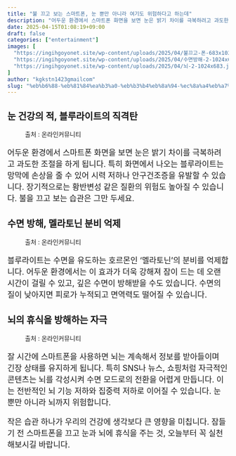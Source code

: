```yaml
---
title: "불 끄고 보는 스마트폰, 눈 뿐만 아니라 여기도 위험하다고 하는데"
description: "어두운 환경에서 스마트폰 화면을 보면 눈은 밝기 차이를 극복하려고 과도한 조절을 하게 됩니다. 특히 화면에서 나오는 블루라이트는 망막에 손상을 줄 수 있어 시력 저하나 안구건조증을 유발할 수 있습니다. 장기적으로는 황반변성 같은 질환의 위험도 높아질 수 있습니다. 불을"
date: 2025-04-15T01:08:19+09:00
draft: false
categories: ["entertainment"]
images: [
  "https://ingihgoyonet.site/wp-content/uploads/2025/04/불끄고-폰-683x1024.jpg"
  "https://ingihgoyonet.site/wp-content/uploads/2025/04/수면방해-2-1024x683.jpg"
  "https://ingihgoyonet.site/wp-content/uploads/2025/04/뇌-2-1024x683.jpg"
]
author: "kgkstn1423gmailcom"
slug: "%eb%b6%88-%eb%81%84%ea%b3%a0-%eb%b3%b4%eb%8a%94-%ec%8a%a4%eb%a7%88%ed%8a%b8%ed%8f%b0-%eb%88%88-%eb%bf%90%eb%a7%8c-%ec%95%84%eb%8b%88%eb%9d%bc-%ec%97%ac%ea%b8%b0%eb%8f%84-%ec%9c%84%ed%97%98%ed%95%98"
---
```


<h2 >눈 건강의 적, 블루라이트의 직격탄</h2> <figure ><img src="https://ingihgoyonet.site/wp-content/uploads/2025/04/불끄고-폰-683x1024.jpg" alt="" style="aspect-ratio:16/9;object-fit:cover"/><figcaption >출처 : 온라인커뮤니티</figcaption></figure> <p style="font-size:18px">어두운 환경에서 스마트폰 화면을 보면 눈은 밝기 차이를 극복하려고 과도한 조절을 하게 됩니다. 특히 화면에서 나오는 블루라이트는 망막에 손상을 줄 수 있어 시력 저하나 안구건조증을 유발할 수 있습니다. 장기적으로는 황반변성 같은 질환의 위험도 높아질 수 있습니다. 불을 끄고 보는 습관은 그만 두세요.</p> <h2 >수면 방해, 멜라토닌 분비 억제</h2> <figure ><img src="https://ingihgoyonet.site/wp-content/uploads/2025/04/수면방해-2-1024x683.jpg" alt="" style="aspect-ratio:16/9;object-fit:cover"/><figcaption >출처 : 온라인커뮤니티</figcaption></figure> <p style="font-size:18px">블루라이트는 수면을 유도하는 호르몬인 ‘멜라토닌’의 분비를 억제합니다. 어두운 환경에서는 이 효과가 더욱 강해져 잠이 드는 데 오랜 시간이 걸릴 수 있고, 깊은 수면이 방해받을 수도 있습니다. 수면의 질이 낮아지면 피로가 누적되고 면역력도 떨어질 수 있습니다.</p> <h2 >뇌의 휴식을 방해하는 자극</h2> <figure ><img src="https://ingihgoyonet.site/wp-content/uploads/2025/04/뇌-2-1024x683.jpg" alt="" style="aspect-ratio:16/9;object-fit:cover"/><figcaption >출처 : 온라인커뮤니티</figcaption></figure> <p style="font-size:18px">잘 시간에 스마트폰을 사용하면 뇌는 계속해서 정보를 받아들이며 긴장 상태를 유지하게 됩니다. 특히 SNS나 뉴스, 쇼핑처럼 자극적인 콘텐츠는 뇌를 각성시켜 수면 모드로의 전환을 어렵게 만듭니다. 이는 전반적인 뇌 기능 저하와 집중력 저하로 이어질 수 있습니다. 눈 뿐만 아니라 뇌까지 위험합니다.</p> <p style="font-size:18px">작은 습관 하나가 우리의 건강에 생각보다 큰 영향을 미칩니다. 잠들기 전 스마트폰을 끄고 눈과 뇌에 휴식을 주는 것, 오늘부터 꼭 실천해보시길 바랍니다.</p>